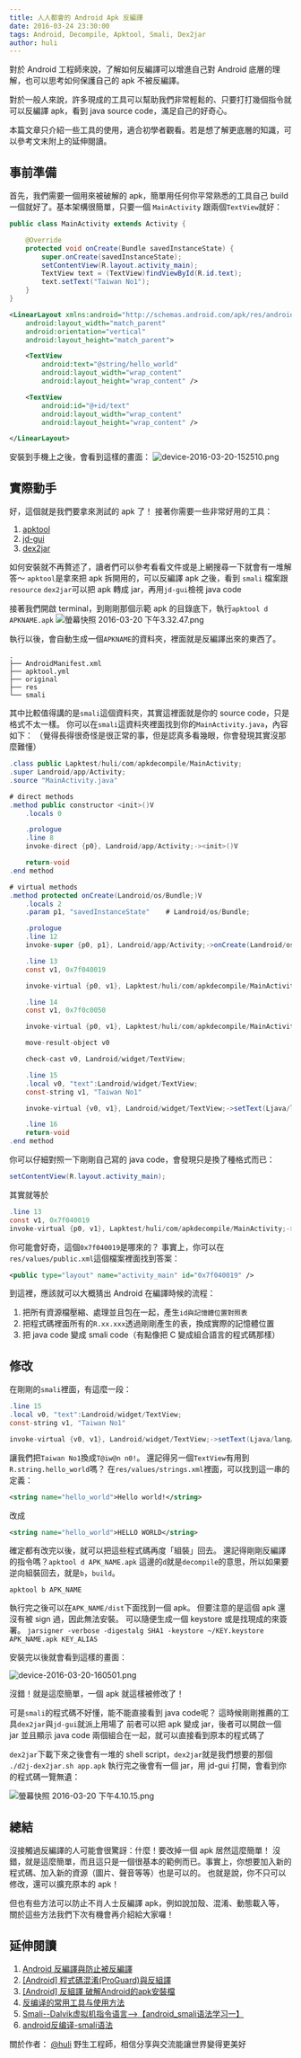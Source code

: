 ```yaml
---
title: 人人都會的 Android Apk 反編譯
date: 2016-03-24 23:30:00
tags: Android, Decompile, Apktool, Smali, Dex2jar
author: huli
---
```


對於 Android 工程師來說，了解如何反編譯可以增進自己對 Android 底層的理解，也可以思考如何保護自己的 apk 不被反編譯。

對於一般人來說，許多現成的工具可以幫助我們非常輕鬆的、只要打打幾個指令就可以反編譯 apk，看到 java source code，滿足自己的好奇心。

本篇文章只介紹一些工具的使用，適合初學者觀看。若是想了解更底層的知識，可以參考文末附上的延伸閱讀。

## 事前準備
首先，我們需要一個用來被破解的 apk，簡單用任何你平常熟悉的工具自己 build 一個就好了。基本架構很簡單，只要一個 `MainActivity` 跟兩個`TextView`就好：

``` java MainActivity.java
public class MainActivity extends Activity {

    @Override
    protected void onCreate(Bundle savedInstanceState) {
        super.onCreate(savedInstanceState);
        setContentView(R.layout.activity_main);
        TextView text = (TextView)findViewById(R.id.text);
        text.setText("Taiwan No1");
    }
}
```

``` xml activity_main.xml
<LinearLayout xmlns:android="http://schemas.android.com/apk/res/android"
    android:layout_width="match_parent"
    android:orientation="vertical"
    android:layout_height="match_parent">

    <TextView
        android:text="@string/hello_world"
        android:layout_width="wrap_content"
        android:layout_height="wrap_content" />

    <TextView
        android:id="@+id/text"
        android:layout_width="wrap_content"
        android:layout_height="wrap_content" />

</LinearLayout>
```

安裝到手機上之後，會看到這樣的畫面：
![device-2016-03-20-152510.png](http://user-image.logdown.io/user/7013/blog/6977/post/661513/uVN5gnA0QC6PEdujMIZg_device-2016-03-20-152510.png)

## 實際動手
好，這個就是我們要拿來測試的 apk 了！
接著你需要一些非常好用的工具：

1. [apktool](http://ibotpeaches.github.io/Apktool/)
2. [jd-gui](http://jd.benow.ca/)
3. [dex2jar](https://sourceforge.net/projects/dex2jar/)

如何安裝就不再贅述了，讀者們可以參考看看文件或是上網搜尋一下就會有一堆解答～
`apktool`是拿來把 apk 拆開用的，可以反編譯 apk 之後，看到 `smali` 檔案跟 `resource`
`dex2jar`可以把 apk 轉成 jar，再用`jd-gui`檢視 java code

接著我們開啟 terminal，到剛剛那個示範 apk 的目錄底下，執行`apktool d APKNAME.apk`
![螢幕快照 2016-03-20 下午3.32.47.png](http://user-image.logdown.io/user/7013/blog/6977/post/661513/Ahk6ZkFOQm7ECISEyxMI_%E8%9E%A2%E5%B9%95%E5%BF%AB%E7%85%A7%202016-03-20%20%E4%B8%8B%E5%8D%883.32.47.png)

執行以後，會自動生成一個`APKNAME`的資料夾，裡面就是反編譯出來的東西了。

```
.
├── AndroidManifest.xml
├── apktool.yml
├── original
├── res
└── smali
```

其中比較值得講的是`smali`這個資料夾，其實這裡面就是你的 source code，只是格式不太一樣。
你可以在`smali`這資料夾裡面找到你的`MainActivity.java`，內容如下：
（覺得長得很奇怪是很正常的事，但是認真多看幾眼，你會發現其實沒那麼難懂）

``` java MainActivity.java
.class public Lapktest/huli/com/apkdecompile/MainActivity;
.super Landroid/app/Activity;
.source "MainActivity.java"

# direct methods
.method public constructor <init>()V
    .locals 0

    .prologue
    .line 8
    invoke-direct {p0}, Landroid/app/Activity;-><init>()V

    return-void
.end method

# virtual methods
.method protected onCreate(Landroid/os/Bundle;)V
    .locals 2
    .param p1, "savedInstanceState"    # Landroid/os/Bundle;

    .prologue
    .line 12
    invoke-super {p0, p1}, Landroid/app/Activity;->onCreate(Landroid/os/Bundle;)V

    .line 13
    const v1, 0x7f040019

    invoke-virtual {p0, v1}, Lapktest/huli/com/apkdecompile/MainActivity;->setContentView(I)V

    .line 14
    const v1, 0x7f0c0050

    invoke-virtual {p0, v1}, Lapktest/huli/com/apkdecompile/MainActivity;->findViewById(I)Landroid/view/View;

    move-result-object v0

    check-cast v0, Landroid/widget/TextView;

    .line 15
    .local v0, "text":Landroid/widget/TextView;
    const-string v1, "Taiwan No1"

    invoke-virtual {v0, v1}, Landroid/widget/TextView;->setText(Ljava/lang/CharSequence;)V

    .line 16
    return-void
.end method
```

你可以仔細對照一下剛剛自己寫的 java code，會發現只是換了種格式而已：

``` java
setContentView(R.layout.activity_main);
```
其實就等於

``` java
.line 13
const v1, 0x7f040019
invoke-virtual {p0, v1}, Lapktest/huli/com/apkdecompile/MainActivity;->setContentView(I)V
```

你可能會好奇，這個`0x7f040019`是哪來的？
事實上，你可以在`res/values/public.xml`這個檔案裡面找到答案：

``` xml
<public type="layout" name="activity_main" id="0x7f040019" />
```

到這裡，應該就可以大概猜出 Android 在編譯時候的流程：

1. 把所有資源檔壓縮、處理並且包在一起，產生`id與記憶體位置對照表`
2. 把程式碼裡面所有的`R.xx.xxx`透過剛剛產生的表，換成實際的記憶體位置
3. 把 java code 變成 smali code（有點像把 C 變成組合語言的程式碼那樣）

## 修改
在剛剛的`smali`裡面，有這麼一段：

``` java
.line 15
.local v0, "text":Landroid/widget/TextView;
const-string v1, "Taiwan No1"

invoke-virtual {v0, v1}, Landroid/widget/TextView;->setText(Ljava/lang/CharSequence;)V
```

讓我們把`Taiwan No1`換成`T@iw@n n0!`。
還記得另一個`TextView`有用到`R.string.hello_world`嗎？
在`res/values/strings.xml`裡面，可以找到這一串的定義：

``` xml
<string name="hello_world">Hello world!</string>
```

改成

``` xml
<string name="hello_world">HELLO WORLD</string>
```

確定都有改完以後，就可以把這些程式碼再度「組裝」回去。
還記得剛剛反編譯的指令嗎？`apktool d APK_NAME.apk`
這邊的`d`就是`decompile`的意思，所以如果要逆向組裝回去，就是`b`，`build`。

`apktool b APK_NAME`

執行完之後可以在`APK_NAME/dist`下面找到一個 apk。
但要注意的是這個 apk 還沒有被 sign 過，因此無法安裝。
可以隨便生成一個 keystore 或是找現成的來簽署。
`jarsigner -verbose -digestalg SHA1 -keystore ~/KEY.keystore APK_NAME.apk KEY_ALIAS`

安裝完以後就會看到這樣的畫面：

![device-2016-03-20-160501.png](http://user-image.logdown.io/user/7013/blog/6977/post/661513/RNKaPElHQA2BJ02proFr_device-2016-03-20-160501.png)

沒錯！就是這麼簡單，一個 apk 就這樣被修改了！

可是`smali`的程式碼不好懂，能不能直接看到 java code呢？
這時候剛剛推薦的工具`dex2jar`與`jd-gui`就派上用場了
前者可以把 apk 變成 jar，後者可以開啟一個 jar 並且顯示 java code
兩個組合在一起，就可以直接看到原本的程式碼了

`dex2jar`下載下來之後會有一堆的 shell script，`dex2jar`就是我們想要的那個
`./d2j-dex2jar.sh app.apk`
執行完之後會有一個 jar，用 jd-gui 打開，會看到你的程式碼一覽無遺：

![螢幕快照 2016-03-20 下午4.10.15.png](http://user-image.logdown.io/user/7013/blog/6977/post/661513/zrnTKCQgT0OeIPbkkfp8_%E8%9E%A2%E5%B9%95%E5%BF%AB%E7%85%A7%202016-03-20%20%E4%B8%8B%E5%8D%884.10.15.png)

## 總結
沒接觸過反編譯的人可能會很驚訝：什麼！要改掉一個 apk 居然這麼簡單！
沒錯，就是這麼簡單，而且這只是一個很基本的範例而已。事實上，你想要加入新的程式碼、加入新的資源（圖片、聲音等等）也是可以的。
也就是說，你不只可以修改，還可以擴充原本的 apk！

但也有些方法可以防止不肖人士反編譯 apk，例如說加殼、混淆、動態載入等，關於這些方法我們下次有機會再介紹給大家囉！

## 延伸閱讀
1. [Android 反編譯與防止被反編譯](https://magiclen.org/android-decompiler/)
2. [[Android] 程式碼混淆(ProGuard)與反組譯](http://aiur3908.blogspot.tw/2015/07/android-proguard.html)
3. [[Android] 反組譯 破解Android的apk安裝檔](http://blog.davidou.org/archives/553)
4. [反编译的常用工具与使用方法](http://www.wangchenlong.org/2016/03/19/reverse-analyze-apk/)
5. [Smali--Dalvik虚拟机指令语言-->【android_smali语法学习一】](http://blog.csdn.net/wdaming1986/article/details/8299996)
6. [android反编译-smali语法](http://blog.isming.me/2015/01/14/android-decompile-smali/)


關於作者： 
[@huli](http://huli.logdown.com/) 野生工程師，相信分享與交流能讓世界變得更美好